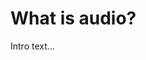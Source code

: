 # What is audio?

Intro text…

<div id="viz-audio"></div>
<script type="py" src="py/what_is_audio.py" config="pyscript.toml" target="#viz-audio"></script>
